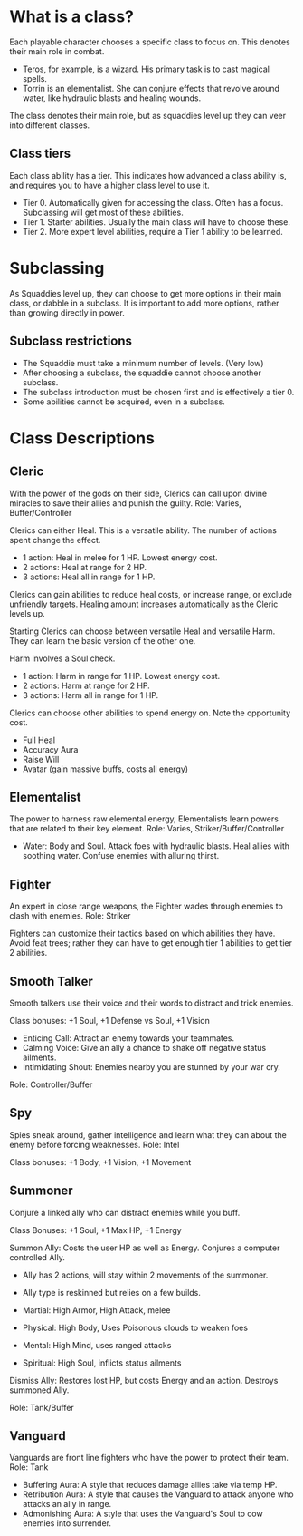 # What is a class?
Each playable character chooses a specific class to focus on. This denotes their main role in combat.

- Teros, for example, is a wizard. His primary task is to cast magical spells.
- Torrin is an elementalist. She can conjure effects that revolve around water, like hydraulic blasts and healing wounds.

The class denotes their main role, but as squaddies level up they can veer into different classes.

## Class tiers
Each class ability has a tier. This indicates how advanced a class ability is, and requires you to have a higher class level to use it.

- Tier 0. Automatically given for accessing the class. Often has a focus. Subclassing will get most of these abilities.
- Tier 1. Starter abilities. Usually the main class will have to choose these.
- Tier 2. More expert level abilities, require a Tier 1 ability to be learned.

# Subclassing
As Squaddies level up, they can choose to get more options in their main class, or dabble in a subclass.
It is important to add more options, rather than growing directly in power.

## Subclass restrictions
- The Squaddie must take a minimum number of levels. (Very low)
- After choosing a subclass, the squaddie cannot choose another subclass.
- The subclass introduction must be chosen first and is effectively a tier 0.
- Some abilities cannot be acquired, even in a subclass.

# Class Descriptions
## Cleric
With the power of the gods on their side, Clerics can call upon divine miracles to save their allies and punish the guilty.
Role: Varies, Buffer/Controller

Clerics can either Heal. This is a versatile ability. The number of actions spent change the effect.
- 1 action: Heal in melee for 1 HP. Lowest energy cost.
- 2 actions: Heal at range for 2 HP.
- 3 actions: Heal all in range for 1 HP.

Clerics can gain abilities to reduce heal costs, or increase range, or exclude unfriendly targets.
Healing amount increases automatically as the Cleric levels up.

Starting Clerics can choose between versatile Heal and versatile Harm. They can learn the basic version of the other one.

Harm involves a Soul check.
- 1 action: Harm in range for 1 HP. Lowest energy cost.
- 2 actions: Harm at range for 2 HP.
- 3 actions: Harm all in range for 1 HP.

Clerics can choose other abilities to spend energy on. Note the opportunity cost.
- Full Heal
- Accuracy Aura
- Raise Will
- Avatar (gain massive buffs, costs all energy)

## Elementalist
The power to harness raw elemental energy, Elementalists learn powers that are related to their key element.
Role: Varies, Striker/Buffer/Controller

- Water: Body and Soul. Attack foes with hydraulic blasts. Heal allies with soothing water. Confuse enemies with alluring thirst.

## Fighter
An expert in close range weapons, the Fighter wades through enemies to clash with enemies.
Role: Striker

Fighters can customize their tactics based on which abilities they have.
Avoid feat trees; rather they can have to get enough tier 1 abilities to get tier 2 abilities.

## Smooth Talker
Smooth talkers use their voice and their words to distract and trick enemies.

Class bonuses: +1 Soul, +1 Defense vs Soul, +1 Vision

- Enticing Call: Attract an enemy towards your teammates.
- Calming Voice: Give an ally a chance to shake off negative status ailments.
- Intimidating Shout: Enemies nearby you are stunned by your war cry.

Role: Controller/Buffer

## Spy
Spies sneak around, gather intelligence and learn what they can about the enemy before forcing weaknesses.
Role: Intel

Class bonuses: +1 Body, +1 Vision, +1 Movement

## Summoner
Conjure a linked ally who can distract enemies while you buff.

Class Bonuses: +1 Soul, +1 Max HP, +1 Energy

Summon Ally: Costs the user HP as well as Energy. Conjures a computer controlled Ally.
- Ally has 2 actions, will stay within 2 movements of the summoner.
- Ally type is reskinned but relies on a few builds.

- Martial: High Armor, High Attack, melee
- Physical: High Body, Uses Poisonous clouds to weaken foes
- Mental: High Mind, uses ranged attacks
- Spiritual: High Soul, inflicts status ailments

Dismiss Ally: Restores lost HP, but costs Energy and an action. Destroys summoned Ally.

Role: Tank/Buffer

## Vanguard
Vanguards are front line fighters who have the power to protect their team.
Role: Tank

- Buffering Aura: A style that reduces damage allies take via temp HP.
- Retribution Aura: A style that causes the Vanguard to attack anyone who attacks an ally in range.
- Admonishing Aura: A style that uses the Vanguard's Soul to cow enemies into surrender.


